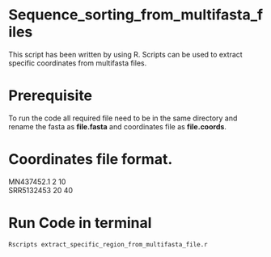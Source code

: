 # Sequence_sorting_from_multifasta_files
This script has been written by using R. Scripts can be used to extract specific coordinates from multifasta files.

# Prerequisite
To run the code all required file need to be in the same directory and rename the fasta as **file.fasta** and coordinates file as **file.coords**. 

# Coordinates file format.

MN437452.1 2 10   
SRR5132453 20 40 

# Run Code in terminal

```bash
Rscripts extract_specific_region_from_multifasta_file.r
```
